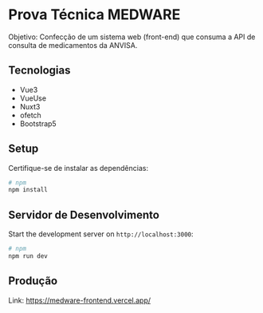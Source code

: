 # Prova Técnica MEDWARE

Objetivo: Confecção de um sistema web (front-end) que consuma a API de consulta de
medicamentos da ANVISA.

## Tecnologias
- Vue3
- VueUse
- Nuxt3
- ofetch
- Bootstrap5

## Setup

Certifique-se de instalar as dependências:

```bash
# npm
npm install
```

## Servidor de Desenvolvimento

Start the development server on `http://localhost:3000`:

```bash
# npm
npm run dev
```

## Produção

Link: https://medware-frontend.vercel.app/

